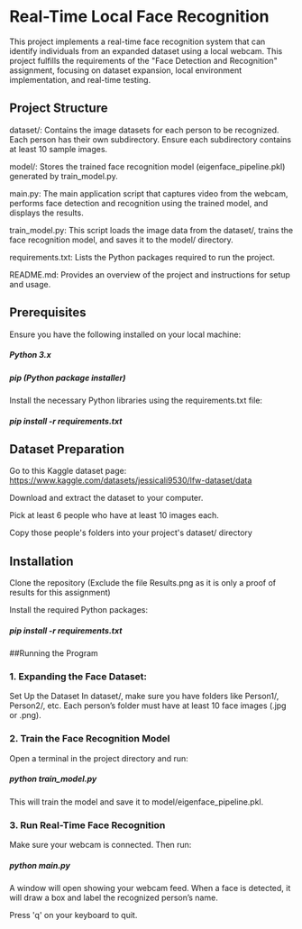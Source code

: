 # Real-Time Local Face Recognition

This project implements a real-time face recognition system that can identify individuals from an expanded dataset using a local webcam. This project fulfills the requirements of the "Face Detection and Recognition" assignment, focusing on dataset expansion, local environment implementation, and real-time testing.

## Project Structure

dataset/: Contains the image datasets for each person to be recognized. Each person has their own subdirectory. Ensure each subdirectory contains at least 10 sample images.

model/: Stores the trained face recognition model (eigenface_pipeline.pkl) generated by train_model.py.

main.py: The main application script that captures video from the webcam, performs face detection and recognition using the trained model, and displays the results.

train_model.py: This script loads the image data from the dataset/, trains the face recognition model, and saves it to the model/ directory.

requirements.txt: Lists the Python packages required to run the project.

README.md: Provides an overview of the project and instructions for setup and usage.

## Prerequisites

Ensure you have the following installed on your local machine:

##### Python 3.x
##### pip (Python package installer)

Install the necessary Python libraries using the requirements.txt file:
##### pip install -r requirements.txt

## Dataset Preparation
Go to this Kaggle dataset page:
https://www.kaggle.com/datasets/jessicali9530/lfw-dataset/data

Download and extract the dataset to your computer.

Pick at least 6 people who have at least 10 images each.

Copy those people's folders into your project's dataset/ directory

## Installation

Clone the repository (Exclude the file Results.png as it is only a proof of results for this assignment)

Install the required Python packages:
##### pip install -r requirements.txt

##Running the Program

### 1. Expanding the Face Dataset:
Set Up the Dataset
In dataset/, make sure you have folders like Person1/, Person2/, etc. Each person’s folder must have at least 10 face images (.jpg or .png).

### 2. Train the Face Recognition Model
Open a terminal in the project directory and run: 
##### python train_model.py

This will train the model and save it to model/eigenface_pipeline.pkl.

### 3. Run Real-Time Face Recognition
Make sure your webcam is connected.
Then run:
##### python main.py

A window will open showing your webcam feed. 
When a face is detected, it will draw a box and label the recognized person’s name.

Press 'q' on your keyboard to quit.

